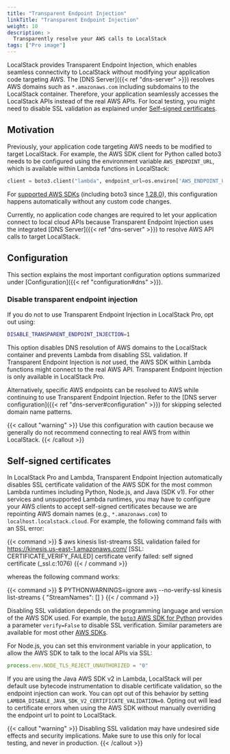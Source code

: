 ```yaml
---
title: "Transparent Endpoint Injection"
linkTitle: "Transparent Endpoint Injection"
weight: 10
description: >
  Transparently resolve your AWS calls to LocalStack
tags: ["Pro image"]
---
```


LocalStack provides Transparent Endpoint Injection,
which enables seamless connectivity to LocalStack without modifying your application code targeting AWS.
The [DNS Server]({{< ref "dns-server" >}}) resolves AWS domains such as `*.amazonaws.com` including subdomains to the LocalStack container.
Therefore, your application seamlessly accesses the LocalStack APIs instead of the real AWS APIs.
For local testing, you might need to disable SSL validation as explained under [Self-signed certificates](#self-signed-certificates).

## Motivation

Previously, your application code targeting AWS needs to be modified to target LocalStack.
For example, the AWS SDK client for Python called boto3 needs to be configured using the environment variable `AWS_ENDPOINT_URL`, which is available within Lambda functions in LocalStack:

```python
client = boto3.client("lambda", endpoint_url=os.environ['AWS_ENDPOINT_URL'])
```

For [supported AWS SDKs](https://docs.aws.amazon.com/sdkref/latest/guide/feature-ss-endpoints.html#ss-endpoints-sdk-compat)
(including boto3 since [1.28.0](https://github.com/boto/boto3/blob/develop/CHANGELOG.rst#L892)),
this configuration happens automatically without any custom code changes.

Currently, no application code changes are required to let your application connect to local cloud APIs because
Transparent Endpoint Injection uses the integrated [DNS Server]({{< ref "dns-server" >}}) to resolve AWS API calls to target LocalStack.

## Configuration

This section explains the most important configuration options summarized under [Configuration]({{< ref "configuration#dns" >}}).

### Disable transparent endpoint injection

If you do not to use Transparent Endpoint Injection in LocalStack Pro, opt out using:

```bash
DISABLE_TRANSPARENT_ENDPOINT_INJECTION=1
```

This option disables DNS resolution of AWS domains to the LocalStack container and prevents Lambda from disabling SSL validation.
If Transparent Endpoint Injection is _not_ used, the AWS SDK within Lambda functions might connect to the real AWS API.
Transparent Endpoint Injection is only available in LocalStack Pro.

Alternatively, specific AWS endpoints can be resolved to AWS while continuing to use Transparent Endpoint Injection.
Refer to the [DNS server configuration]({{< ref "dns-server#configuration" >}}) for skipping selected domain name patterns.

{{< callout "warning" >}}
Use this configuration with caution because we generally do not recommend connecting to real AWS from within LocalStack.
{{< /callout >}}

## Self-signed certificates

In LocalStack Pro and Lambda, Transparent Endpoint Injection automatically disables SSL certificate validation of the AWS SDK for the
most common Lambda runtimes including Python, Node.js, and Java (SDK v1).
For other services and unsupported Lambda runtimes, you may have to configure your AWS clients to accept self-signed certificates because
we are repointing AWS domain names (e.g., `*.amazonaws.com`) to `localhost.localstack.cloud`.
For example, the following command fails with an SSL error:

{{< command >}}
$ aws kinesis list-streams
SSL validation failed for https://kinesis.us-east-1.amazonaws.com/ [SSL: CERTIFICATE_VERIFY_FAILED] certificate verify failed: self signed certificate (_ssl.c:1076)
{{< / command >}}

whereas the following command works:

{{< command >}}
$ PYTHONWARNINGS=ignore aws --no-verify-ssl kinesis list-streams
{
"StreamNames": []
}
{{< / command >}}

Disabling SSL validation depends on the programming language and version of the AWS SDK used.
For example, the [`boto3` AWS SDK for Python](https://boto3.amazonaws.com/v1/documentation/api/latest/reference/core/session.html#boto3.session.Session.client) provides a parameter `verify=False` to disable SSL verification.
Similar parameters are available for most other [AWS SDKs](https://docs.aws.amazon.com/sdkref/latest/guide/version-support-matrix.html).

For Node.js, you can set this environment variable in your application, to allow the AWS SDK to talk to the local APIs via SSL:

```node.js
process.env.NODE_TLS_REJECT_UNAUTHORIZED = "0"
```

If you are using the Java AWS SDK v2 in Lambda, LocalStack will per default use bytecode instrumentation to disable certificate validation, so the endpoint injection can work. You can opt out of this behavior by setting `LAMBDA_DISABLE_JAVA_SDK_V2_CERTIFICATE_VALIDATION=0`. Opting out will lead to certificate errors when using the AWS SDK without manually overriding the endpoint url to point to LocalStack.

{{< callout "warning" >}}
Disabling SSL validation may have undesired side effects and security implications.
Make sure to use this only for local testing, and never in production.
{{< /callout >}}
